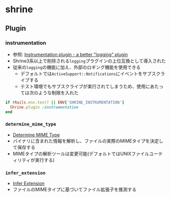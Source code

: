 # shrine
## Plugin
### instrumentation
- 参照: [Instrumentation plugin - a better "logging" plugin](https://github.com/shrinerb/shrine/issues/387)
- Shrine3系以上で削除される`logging`プラグインの上位互換として導入された
- 従来の`logging`の機能に加え、外部のロギング機能を使用できる
  - デフォルトでは`ActiveSupport::Notifications`にイベントをサブスクライブする
  - テスト環境でもサブスクライブが実行されてしまうため、使用にあたっては次のような制限を入れた
```ruby
if !Rails.env.test? || ENV['SHRINE_INSTRUMENTATION']
  Shrine.plugin :instrumentation
end
```

### `determine_mime_type`
- [Determine MIME Type](https://shrinerb.com/docs/plugins/determine_mime_type)
- バイナリに含まれた情報を解析し、ファイルの実際のMIMEタイプを決定して保存する
- MIMEタイプの解析ツールは変更可能(デフォルトではUNIXファイルユーティリティが実行する)

### `infer_extension`
- [Infer Extension](https://shrinerb.com/docs/plugins/infer_extension)
- ファイルのMIMEタイプに基づいてファイル拡張子を推測する
